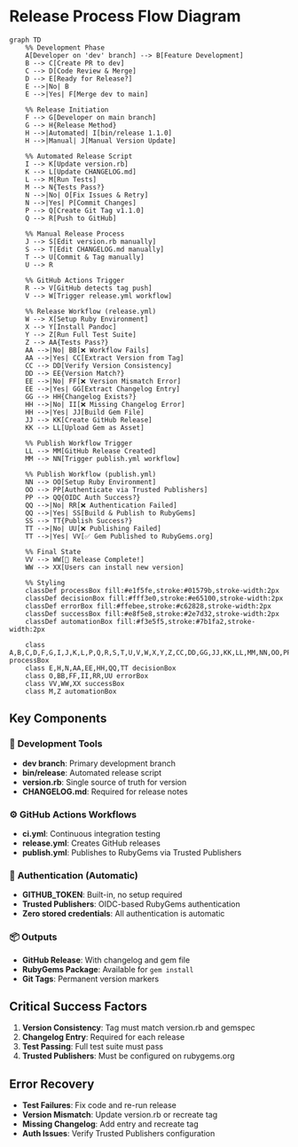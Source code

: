 # Release Process Flow Diagram

```mermaid
graph TD
    %% Development Phase
    A[Developer on 'dev' branch] --> B[Feature Development]
    B --> C[Create PR to dev]
    C --> D[Code Review & Merge]
    D --> E[Ready for Release?]
    E -->|No| B
    E -->|Yes| F[Merge dev to main]
    
    %% Release Initiation
    F --> G[Developer on main branch]
    G --> H{Release Method}
    H -->|Automated| I[bin/release 1.1.0]
    H -->|Manual| J[Manual Version Update]
    
    %% Automated Release Script
    I --> K[Update version.rb]
    K --> L[Update CHANGELOG.md]
    L --> M[Run Tests]
    M --> N{Tests Pass?}
    N -->|No| O[Fix Issues & Retry]
    N -->|Yes| P[Commit Changes]
    P --> Q[Create Git Tag v1.1.0]
    Q --> R[Push to GitHub]
    
    %% Manual Release Process
    J --> S[Edit version.rb manually]
    S --> T[Edit CHANGELOG.md manually]
    T --> U[Commit & Tag manually]
    U --> R
    
    %% GitHub Actions Trigger
    R --> V[GitHub detects tag push]
    V --> W[Trigger release.yml workflow]
    
    %% Release Workflow (release.yml)
    W --> X[Setup Ruby Environment]
    X --> Y[Install Pandoc]
    Y --> Z[Run Full Test Suite]
    Z --> AA{Tests Pass?}
    AA -->|No| BB[❌ Workflow Fails]
    AA -->|Yes| CC[Extract Version from Tag]
    CC --> DD[Verify Version Consistency]
    DD --> EE{Version Match?}
    EE -->|No| FF[❌ Version Mismatch Error]
    EE -->|Yes| GG[Extract Changelog Entry]
    GG --> HH{Changelog Exists?}
    HH -->|No| II[❌ Missing Changelog Error]
    HH -->|Yes| JJ[Build Gem File]
    JJ --> KK[Create GitHub Release]
    KK --> LL[Upload Gem as Asset]
    
    %% Publish Workflow Trigger
    LL --> MM[GitHub Release Created]
    MM --> NN[Trigger publish.yml workflow]
    
    %% Publish Workflow (publish.yml)
    NN --> OO[Setup Ruby Environment]
    OO --> PP[Authenticate via Trusted Publishers]
    PP --> QQ{OIDC Auth Success?}
    QQ -->|No| RR[❌ Authentication Failed]
    QQ -->|Yes| SS[Build & Publish to RubyGems]
    SS --> TT{Publish Success?}
    TT -->|No| UU[❌ Publishing Failed]
    TT -->|Yes| VV[✅ Gem Published to RubyGems.org]
    
    %% Final State
    VV --> WW[🎉 Release Complete!]
    WW --> XX[Users can install new version]
    
    %% Styling
    classDef processBox fill:#e1f5fe,stroke:#01579b,stroke-width:2px
    classDef decisionBox fill:#fff3e0,stroke:#e65100,stroke-width:2px
    classDef errorBox fill:#ffebee,stroke:#c62828,stroke-width:2px
    classDef successBox fill:#e8f5e8,stroke:#2e7d32,stroke-width:2px
    classDef automationBox fill:#f3e5f5,stroke:#7b1fa2,stroke-width:2px
    
    class A,B,C,D,F,G,I,J,K,L,P,Q,R,S,T,U,V,W,X,Y,Z,CC,DD,GG,JJ,KK,LL,MM,NN,OO,PP,SS processBox
    class E,H,N,AA,EE,HH,QQ,TT decisionBox
    class O,BB,FF,II,RR,UU errorBox
    class VV,WW,XX successBox
    class M,Z automationBox
```

## Key Components

### 🔧 **Development Tools**
- **dev branch**: Primary development branch
- **bin/release**: Automated release script
- **version.rb**: Single source of truth for version
- **CHANGELOG.md**: Required for release notes

### ⚙️ **GitHub Actions Workflows**
- **ci.yml**: Continuous integration testing
- **release.yml**: Creates GitHub releases
- **publish.yml**: Publishes to RubyGems via Trusted Publishers

### 🔐 **Authentication (Automatic)**
- **GITHUB_TOKEN**: Built-in, no setup required
- **Trusted Publishers**: OIDC-based RubyGems authentication
- **Zero stored credentials**: All authentication is automatic

### 📦 **Outputs**
- **GitHub Release**: With changelog and gem file
- **RubyGems Package**: Available for `gem install`
- **Git Tags**: Permanent version markers

## Critical Success Factors

1. **Version Consistency**: Tag must match version.rb and gemspec
2. **Changelog Entry**: Required for each release
3. **Test Passing**: Full test suite must pass
4. **Trusted Publishers**: Must be configured on rubygems.org

## Error Recovery

- **Test Failures**: Fix code and re-run release
- **Version Mismatch**: Update version.rb or recreate tag
- **Missing Changelog**: Add entry and recreate tag
- **Auth Issues**: Verify Trusted Publishers configuration